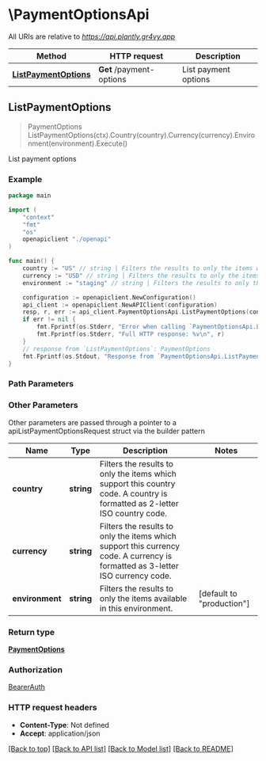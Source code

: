 # \PaymentOptionsApi

All URIs are relative to *https://api.plantly.gr4vy.app*

Method | HTTP request | Description
------------- | ------------- | -------------
[**ListPaymentOptions**](PaymentOptionsApi.md#ListPaymentOptions) | **Get** /payment-options | List payment options



## ListPaymentOptions

> PaymentOptions ListPaymentOptions(ctx).Country(country).Currency(currency).Environment(environment).Execute()

List payment options



### Example

```go
package main

import (
    "context"
    "fmt"
    "os"
    openapiclient "./openapi"
)

func main() {
    country := "US" // string | Filters the results to only the items which support this country code. A country is formatted as 2-letter ISO country code. (optional)
    currency := "USD" // string | Filters the results to only the items which support this currency code. A currency is formatted as 3-letter ISO currency code. (optional)
    environment := "staging" // string | Filters the results to only the items available in this environment. (optional) (default to "production")

    configuration := openapiclient.NewConfiguration()
    api_client := openapiclient.NewAPIClient(configuration)
    resp, r, err := api_client.PaymentOptionsApi.ListPaymentOptions(context.Background()).Country(country).Currency(currency).Environment(environment).Execute()
    if err != nil {
        fmt.Fprintf(os.Stderr, "Error when calling `PaymentOptionsApi.ListPaymentOptions``: %v\n", err)
        fmt.Fprintf(os.Stderr, "Full HTTP response: %v\n", r)
    }
    // response from `ListPaymentOptions`: PaymentOptions
    fmt.Fprintf(os.Stdout, "Response from `PaymentOptionsApi.ListPaymentOptions`: %v\n", resp)
}
```

### Path Parameters



### Other Parameters

Other parameters are passed through a pointer to a apiListPaymentOptionsRequest struct via the builder pattern


Name | Type | Description  | Notes
------------- | ------------- | ------------- | -------------
 **country** | **string** | Filters the results to only the items which support this country code. A country is formatted as 2-letter ISO country code. | 
 **currency** | **string** | Filters the results to only the items which support this currency code. A currency is formatted as 3-letter ISO currency code. | 
 **environment** | **string** | Filters the results to only the items available in this environment. | [default to &quot;production&quot;]

### Return type

[**PaymentOptions**](PaymentOptions.md)

### Authorization

[BearerAuth](../README.md#BearerAuth)

### HTTP request headers

- **Content-Type**: Not defined
- **Accept**: application/json

[[Back to top]](#) [[Back to API list]](../README.md#documentation-for-api-endpoints)
[[Back to Model list]](../README.md#documentation-for-models)
[[Back to README]](../README.md)

